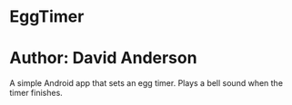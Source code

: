 # EggTimer
# Author: David Anderson

A simple Android app that sets an egg timer. Plays a bell sound when the timer finishes.
